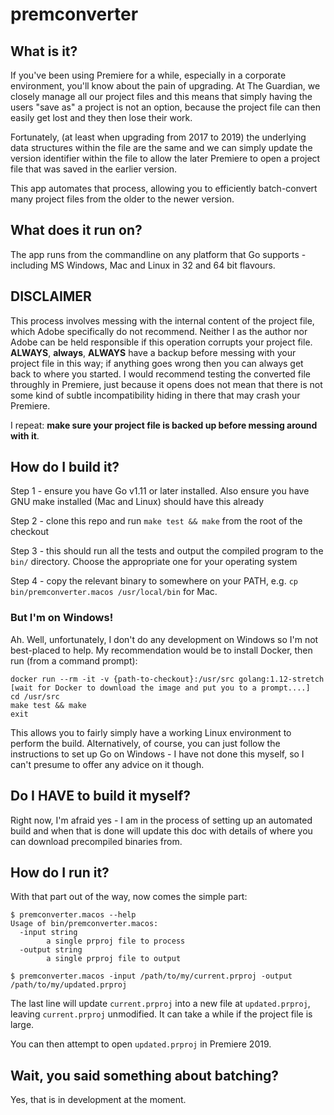 # premconverter

## What is it?

If you've been using Premiere for a while, especially in a corporate environment, you'll know about the pain
of upgrading.  At The Guardian, we closely manage all our project files and this means that simply having
the users "save as" a project is not an option, because the project file can then easily get lost and they
then lose their work.

Fortunately, (at least when upgrading from 2017 to 2019) the underlying data structures within the file
are the same and we can simply update the version identifier within the file to allow the later Premiere
to open a project file that was saved in the earlier version.

This app automates that process, allowing you to efficiently batch-convert many project files from the older
to the newer version.

## What does it run on?

The app runs from the commandline on any platform that Go supports - including MS Windows, Mac and Linux in 32 and 64 bit flavours.

## DISCLAIMER

This process involves messing with the internal content of the project file, which Adobe specifically do not 
recommend.  Neither I as the author nor Adobe can be held responsible if this operation corrupts your
project file. **ALWAYS**, **always**, **ALWAYS** have a backup before messing with your project file in this
way; if anything goes wrong then you can always get back to where you started.
I would recommend testing the converted file throughly in Premiere, just because it opens does not mean
that there is not some kind of subtle incompatibility hiding in there that may crash your Premiere.

I repeat: **make sure your project file is backed up before messing around with it**.

## How do I build it?

Step 1 - ensure you have Go v1.11 or later installed. Also ensure you have GNU make installed (Mac and Linux)
should have this already

Step 2 - clone this repo and run `make test && make` from the root of the checkout

Step 3 - this should run all the tests and output the compiled program to the `bin/` directory. Choose the appropriate
one for your operating system

Step 4 - copy the relevant binary to somewhere on your PATH, e.g. `cp bin/premconverter.macos /usr/local/bin` for Mac.

### But I'm on Windows!

Ah.  Well, unfortunately, I don't do any development on Windows so I'm not best-placed to help.
My recommendation would be to install Docker, then run (from a command prompt):

```console
docker run --rm -it -v {path-to-checkout}:/usr/src golang:1.12-stretch
[wait for Docker to download the image and put you to a prompt....]
cd /usr/src
make test && make
exit
```

This allows you to fairly simply have a working Linux environment to perform the build.
Alternatively, of course, you can just follow the instructions to set up Go on Windows - I have not
done this myself, so I can't presume to offer any advice on it though.

## Do I HAVE to build it myself?

Right now, I'm afraid yes - I am in the process of setting up an automated build and when that is done will update
this doc with details of where you can download precompiled binaries from.

## How do I run it?

With that part out of the way, now comes the simple part:

```console
$ premconverter.macos --help
Usage of bin/premconverter.macos:
  -input string
    	a single prproj file to process
  -output string
    	a single prproj file to output
    	
$ premconverter.macos -input /path/to/my/current.prproj -output /path/to/my/updated.prproj
```
The last line will update `current.prproj` into a new file at `updated.prproj`, leaving `current.prproj`
unmodified.  It can take a while if the project file is large.

You can then attempt to open `updated.prproj` in Premiere 2019.

## Wait, you said something about batching?

Yes, that is in development at the moment.

